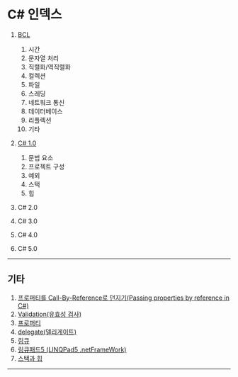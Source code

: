 # C# 인덱스

1. [BCL](bcl/bcl_index.md)
    1. 시간
    2. 문자열 처리
    3. 직렬화/역직렬화
    4. 컬렉션
    5. 파일 
    6. 스레딩
    7. 네트워크 통신
    8. 데이터베이스
    9. 리플렉션
    10. 기타

2. [C# 1.0](c1/c1_index.md)
    1. 문법 요소
    2. 프로젝트 구성
    3. 예외
    4. 스택
    5. 힙

3. C# 2.0

4. C# 3.0

5. C# 4.0

6. C# 5.0

<hr />

## 기타

1. [프로퍼티를 Call-By-Reference로 던지기(Passing properties by reference in C#)](etc/etc001_call_by_reference.md)
2. [Validation(유효성 검사)](etc/etc002_validation.md)
3. [프로퍼티](etc/etc003_property.md)
4. [delegate(델리게이트)](etc/etc004_delegate_and_event.md)
5. [링큐](etc/etc005_linq.md)
6. [링큐패드5 (LINQPad5 .netFrameWork)](etc/etc006_linqpad5.md)
7. [스택과 힙](etc/etc007_stack_heap.md)

_____________________________________________________
















